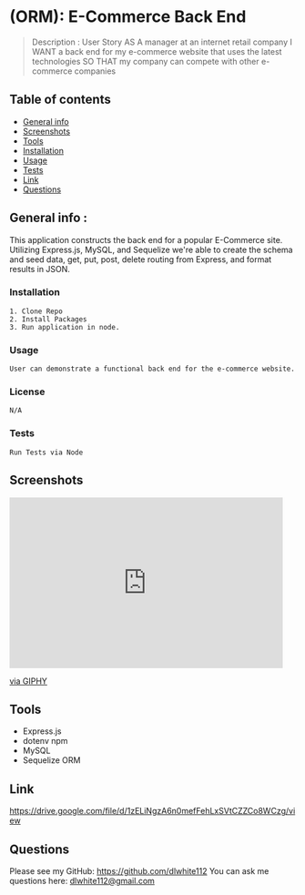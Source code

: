 # (ORM): E-Commerce Back End
 > Description : User Story
AS A manager at an internet retail company
I WANT a back end for my e-commerce website that uses the latest technologies
SO THAT my company can compete with other e-commerce companies
 
  
  ## Table of contents
  * [General info](#general-info)
  * [Screenshots](#screenshots)
  * [Tools](#tools)
  * [Installation](#installation)
  * [Usage](#usage)
  * [Tests](#tests)
  * [Link](#link)
  * [Questions](#Questions)
  
  
  ## General info : 
  This application constructs the back end for a popular E-Commerce site. Utilizing Express.js, MySQL, and Sequelize we're able to create the schema and seed data, get, put, post, delete routing from Express, and format results in JSON.

  ### Installation 
    1. Clone Repo
    2. Install Packages
    3. Run application in node.

  ### Usage
    User can demonstrate a functional back end for the e-commerce website. 

  ### License
    N/A

  ### Tests
    Run Tests via Node
  
  
  ## Screenshots
   <iframe src="https://giphy.com/embed/PbmtQtHjtCrmQqZqUU" width="480" height="300" frameBorder="0" class="giphy-embed" allowFullScreen></iframe><p><a href="https://giphy.com/gifs/PbmtQtHjtCrmQqZqUU">via GIPHY</a></p>
  
  ## Tools
  * Express.js
  * dotenv npm
  * MySQL
  * Sequelize ORM

  
  ## Link
  
  https://drive.google.com/file/d/1zELiNgzA6n0mefFehLxSVtCZZCo8WCzg/view
  
  ## Questions
  Please see my GitHub: https://github.com/dlwhite112
  You can ask me questions here: dlwhite112@gmail.com
